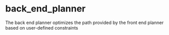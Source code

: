 # back_end_planner

The back end planner optimizes the path provided by the front end planner based on user-defined constraints